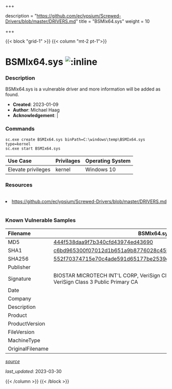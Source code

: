 +++

description = "https://github.com/eclypsium/Screwed-Drivers/blob/master/DRIVERS.md"
title = "BSMIx64.sys"
weight = 10

+++


{{< block "grid-1" >}}
{{< column "mt-2 pt-1">}}


# BSMIx64.sys ![:inline](/images/twitter_verified.png) 


### Description

BSMIx64.sys is a vulnerable driver and more information will be added as found.

- **Created**: 2023-01-09
- **Author**: Michael Haag
- **Acknowledgement**:  | [](https://twitter.com/)

### Commands

```
sc.exe create BSMIx64.sys binPath=C:\windows\temp\BSMIx64.sys type=kernel
sc.exe start BSMIx64.sys
```

| Use Case | Privilages | Operating System | 
|:---- | ---- | ---- |
| Elevate privileges | kernel | Windows 10 |

### Resources
<br>
<li><a href=" https://github.com/eclypsium/Screwed-Drivers/blob/master/DRIVERS.md"> https://github.com/eclypsium/Screwed-Drivers/blob/master/DRIVERS.md</a></li>
<br>

### Known Vulnerable Samples

| Filename | BSMIx64.sys |
|:---- | ---- | 
| MD5 | <a href="https://www.virustotal.com/gui/file/444f538daa9f7b340cfd43974ed43690">444f538daa9f7b340cfd43974ed43690</a> |
| SHA1 | <a href="https://www.virustotal.com/gui/file/c6bd965300f07012d1b651a9b8776028c45b149a">c6bd965300f07012d1b651a9b8776028c45b149a</a> |
| SHA256 | <a href="https://www.virustotal.com/gui/file/552f70374715e70c4ade591d65177be2539ec60f751223680dfaccb9e0be0ed9">552f70374715e70c4ade591d65177be2539ec60f751223680dfaccb9e0be0ed9</a> |
| Publisher |  |
| Signature | BIOSTAR MICROTECH INT&#39;L CORP, VeriSign Class 3 Code Signing 2009-2 CA, VeriSign Class 3 Public Primary CA   |
| Date |  |
| Company |  |
| Description |  |
| Product |  |
| ProductVersion |  |
| FileVersion |  |
| MachineType |  |
| OriginalFilename |  |



[*source*](https://github.com/magicsword-io/LOLDrivers/tree/main/yaml/bsmix64.sys.yml)

*last_updated:* 2023-03-30








{{< /column >}}
{{< /block >}}
